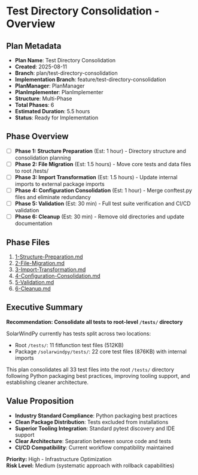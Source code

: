 # Test Directory Consolidation - Overview

## Plan Metadata
- **Plan Name**: Test Directory Consolidation
- **Created**: 2025-08-11  
- **Branch**: plan/test-directory-consolidation
- **Implementation Branch**: feature/test-directory-consolidation
- **PlanManager**: PlanManager
- **PlanImplementer**: PlanImplementer
- **Structure**: Multi-Phase
- **Total Phases**: 6
- **Estimated Duration**: 5.5 hours
- **Status**: Ready for Implementation

## Phase Overview
- [ ] **Phase 1: Structure Preparation** (Est: 1 hour) - Directory structure and consolidation planning
- [ ] **Phase 2: File Migration** (Est: 1.5 hours) - Move core tests and data files to root /tests/
- [ ] **Phase 3: Import Transformation** (Est: 1.5 hours) - Update internal imports to external package imports
- [ ] **Phase 4: Configuration Consolidation** (Est: 1 hour) - Merge conftest.py files and eliminate redundancy  
- [ ] **Phase 5: Validation** (Est: 30 min) - Full test suite verification and CI/CD validation
- [ ] **Phase 6: Cleanup** (Est: 30 min) - Remove old directories and update documentation

## Phase Files
1. [1-Structure-Preparation.md](./1-Structure-Preparation.md)
2. [2-File-Migration.md](./2-File-Migration.md)
3. [3-Import-Transformation.md](./3-Import-Transformation.md)
4. [4-Configuration-Consolidation.md](./4-Configuration-Consolidation.md)
5. [5-Validation.md](./5-Validation.md)
6. [6-Cleanup.md](./6-Cleanup.md)

## Executive Summary

**Recommendation: Consolidate all tests to root-level `/tests/` directory**

SolarWindPy currently has tests split across two locations:
- Root `/tests/`: 11 fitfunction test files (512KB) 
- Package `/solarwindpy/tests/`: 22 core test files (876KB) with internal imports

This plan consolidates all 33 test files into the root `/tests/` directory following Python packaging best practices, improving tooling support, and establishing cleaner architecture.

## Value Proposition
- **Industry Standard Compliance**: Python packaging best practices
- **Clean Package Distribution**: Tests excluded from installations
- **Superior Tooling Integration**: Standard pytest discovery and IDE support
- **Clear Architecture**: Separation between source code and tests
- **CI/CD Compatibility**: Current workflow compatibility maintained

**Priority:** High - Infrastructure Optimization  
**Risk Level:** Medium (systematic approach with rollback capabilities)